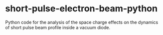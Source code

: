# short-pulse-electron-beam-python
Python code for the analysis of the space charge effects on the dynamics of short pulse beam profile inside a vacuum diode.
